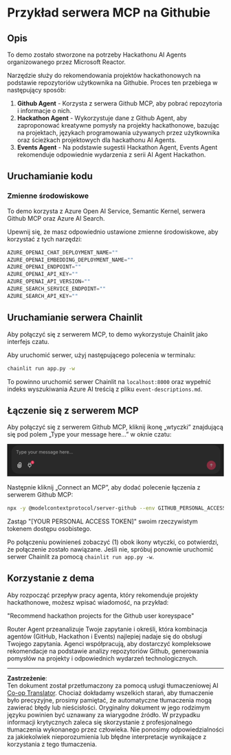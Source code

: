 <!--
CO_OP_TRANSLATOR_METADATA:
{
  "original_hash": "9bf0395cbc541ce8db2a9699c8678dfc",
  "translation_date": "2025-08-30T14:51:22+00:00",
  "source_file": "11-agentic-protocols/code_samples/github-mcp/README.md",
  "language_code": "pl"
}
-->
# Przykład serwera MCP na Githubie

## Opis

To demo zostało stworzone na potrzeby Hackathonu AI Agents organizowanego przez Microsoft Reactor.

Narzędzie służy do rekomendowania projektów hackathonowych na podstawie repozytoriów użytkownika na Githubie. Proces ten przebiega w następujący sposób:

1. **Github Agent** - Korzysta z serwera Github MCP, aby pobrać repozytoria i informacje o nich.
2. **Hackathon Agent** - Wykorzystuje dane z Github Agent, aby zaproponować kreatywne pomysły na projekty hackathonowe, bazując na projektach, językach programowania używanych przez użytkownika oraz ścieżkach projektowych dla hackathonu AI Agents.
3. **Events Agent** - Na podstawie sugestii Hackathon Agent, Events Agent rekomenduje odpowiednie wydarzenia z serii AI Agent Hackathon.

## Uruchamianie kodu

### Zmienne środowiskowe

To demo korzysta z Azure Open AI Service, Semantic Kernel, serwera Github MCP oraz Azure AI Search.

Upewnij się, że masz odpowiednio ustawione zmienne środowiskowe, aby korzystać z tych narzędzi:

```python
AZURE_OPENAI_CHAT_DEPLOYMENT_NAME=""
AZURE_OPENAI_EMBEDDING_DEPLOYMENT_NAME=""
AZURE_OPENAI_ENDPOINT=""
AZURE_OPENAI_API_KEY=""
AZURE_OPENAI_API_VERSION=""
AZURE_SEARCH_SERVICE_ENDPOINT=""
AZURE_SEARCH_API_KEY=""
``` 

## Uruchamianie serwera Chainlit

Aby połączyć się z serwerem MCP, to demo wykorzystuje Chainlit jako interfejs czatu.

Aby uruchomić serwer, użyj następującego polecenia w terminalu:

```bash
chainlit run app.py -w
```

To powinno uruchomić serwer Chainlit na `localhost:8000` oraz wypełnić indeks wyszukiwania Azure AI treścią z pliku `event-descriptions.md`.

## Łączenie się z serwerem MCP

Aby połączyć się z serwerem Github MCP, kliknij ikonę „wtyczki” znajdującą się pod polem „Type your message here...” w oknie czatu:

![MCP Connect](../../../../../translated_images/mcp-chainlit-1.7ed66d648e3cfb28f1ea5f320b91e4404df4a24a0f236ce3de999666621f1cfc.pl.png)

Następnie kliknij „Connect an MCP”, aby dodać polecenie łączenia z serwerem Github MCP:

```bash
npx -y @modelcontextprotocol/server-github --env GITHUB_PERSONAL_ACCESS_TOKEN=[YOUR PERSONAL ACCESS TOKEN]
```

Zastąp "[YOUR PERSONAL ACCESS TOKEN]" swoim rzeczywistym tokenem dostępu osobistego.

Po połączeniu powinieneś zobaczyć (1) obok ikony wtyczki, co potwierdzi, że połączenie zostało nawiązane. Jeśli nie, spróbuj ponownie uruchomić serwer Chainlit za pomocą `chainlit run app.py -w`.

## Korzystanie z dema

Aby rozpocząć przepływ pracy agenta, który rekomenduje projekty hackathonowe, możesz wpisać wiadomość, na przykład:

"Recommend hackathon projects for the Github user koreyspace"

Router Agent przeanalizuje Twoje zapytanie i określi, która kombinacja agentów (GitHub, Hackathon i Events) najlepiej nadaje się do obsługi Twojego zapytania. Agenci współpracują, aby dostarczyć kompleksowe rekomendacje na podstawie analizy repozytoriów Github, generowania pomysłów na projekty i odpowiednich wydarzeń technologicznych.

---

**Zastrzeżenie**:  
Ten dokument został przetłumaczony za pomocą usługi tłumaczeniowej AI [Co-op Translator](https://github.com/Azure/co-op-translator). Chociaż dokładamy wszelkich starań, aby tłumaczenie było precyzyjne, prosimy pamiętać, że automatyczne tłumaczenia mogą zawierać błędy lub nieścisłości. Oryginalny dokument w jego rodzimym języku powinien być uznawany za wiarygodne źródło. W przypadku informacji krytycznych zaleca się skorzystanie z profesjonalnego tłumaczenia wykonanego przez człowieka. Nie ponosimy odpowiedzialności za jakiekolwiek nieporozumienia lub błędne interpretacje wynikające z korzystania z tego tłumaczenia.